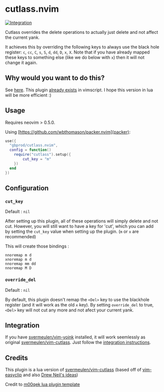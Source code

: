 # cutlass.nvim

[![Integration](https://github.com/gbprod/cutlass.nvim/actions/workflows/integration.yml/badge.svg)](https://github.com/gbprod/cutlass.nvim/actions/workflows/integration.yml)

Cutlass overrides the delete operations to actually just delete and not affect the current yank.

It achieves this by overriding the following keys to always use the black hole register: `c`, `cc`, `C`, `s`, `S`, `d`, `dd`, `D`, `x`, `X`. Note that if you have already mapped these keys to something else (like we do below with `x`) then it will not change it again.

## Why would you want to do this?

See [here](http://vimcasts.org/blog/2013/11/registers-the-good-the-bad-and-the-ugly-parts/).
This plugin [already exists](https://github.com/svermeulen/vim-cutlass) in vimscript. I hope this version in lua will be more efficient :)

## Usage

Requires neovim > 0.5.0.

Using [https://github.com/wbthomason/packer.nvim](packer):

```lua
use({
  "gbprod/cutlass.nvim",
  config = function()
    require("cutlass").setup({
        cut_key = "m"
    })
  end
})
```

## Configuration

### `cut_key`

Default : `nil`

After setting up this plugin, all of these operations will simply delete and not cut. However, you will still want to have a key for 'cut', which you can add by setting the `cut_key` value when setting up the plugin. (`m` or `x` are recommended)

This will create those bindings :

```vimscript
nnoremap m d
xnoremap m d
nnoremap mm dd
nnoremap M D
```

### `override_del`

Default : `nil`

By default, this plugin doesn't remap the `<Del>` key to use the blackhole register (and it will work as the old `x` key). By setting `override_del` to true, `<Del>` key will not cut any more and not afect your current yank.

## Integration

If you have [svermeulen/vim-yoink](https://github.com/svermeulen/vim-yoink) installed, it will work seemlessly as original [svermeulen/vim-cutlass](https://github.com/svermeulen/vim-cutlass). Just follow the [integration instructions](https://github.com/svermeulen/vim-yoink#integration-with-vim-cutlass).

## Credits

This plugin is a lua version of [svermeulen/vim-cutlass](https://github.com/svermeulen/vim-cutlass) (based off of [vim-easyclip](https://github.com/svermeulen/vim-easyclip) and also [Drew Neil's ideas](https://github.com/nelstrom/vim-cutlass))

Credit to [m00qek lua plugin template](https://github.com/m00qek/plugin-template.nvim)
